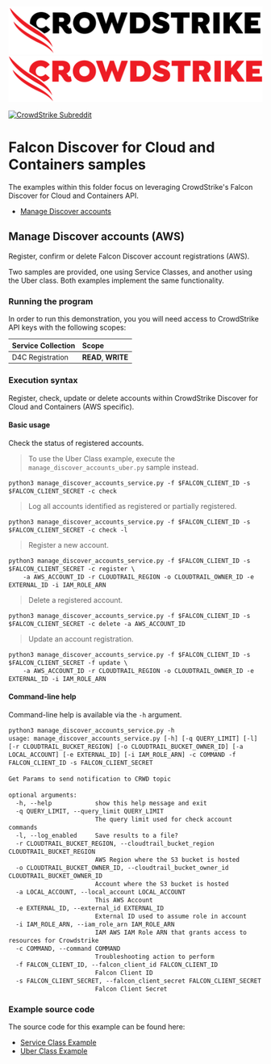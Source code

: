 ![CrowdStrike FalconPy](https://raw.githubusercontent.com/CrowdStrike/falconpy/main/docs/asset/cs-logo.png#gh-light-mode-only)
![CrowdStrike FalconPy](https://raw.githubusercontent.com/CrowdStrike/falconpy/main/docs/asset/cs-logo-red.png#gh-dark-mode-only)

[![CrowdStrike Subreddit](https://img.shields.io/badge/-r%2Fcrowdstrike-white?logo=reddit&labelColor=gray&link=https%3A%2F%2Freddit.com%2Fr%2Fcrowdstrike)](https://reddit.com/r/crowdstrike)

# Falcon Discover for Cloud and Containers samples
The examples within this folder focus on leveraging CrowdStrike's Falcon Discover for Cloud and Containers API.

- [Manage Discover accounts](#manage-discover-accounts-aws)

## Manage Discover accounts (AWS)
Register, confirm or delete Falcon Discover account registrations (AWS).

Two samples are provided, one using Service Classes, and another using the Uber class. Both examples implement the same functionality.

### Running the program
In order to run this demonstration, you you will need access to CrowdStrike API keys with the following scopes:

| Service Collection | Scope |
| :---- | :---- |
| D4C Registration | __READ__, __WRITE__ |

### Execution syntax
Register, check, update or delete accounts within CrowdStrike Discover for Cloud and Containers (AWS specific).

#### Basic usage
Check the status of registered accounts.

> To use the Uber Class example, execute the `manage_discover_accounts_uber.py` sample instead.

```shell
python3 manage_discover_accounts_service.py -f $FALCON_CLIENT_ID -s $FALCON_CLIENT_SECRET -c check
```

> Log all accounts identified as registered or partially registered.

```shell
python3 manage_discover_accounts_service.py -f $FALCON_CLIENT_ID -s $FALCON_CLIENT_SECRET -c check -l
```

> Register a new account.

```shell
python3 manage_discover_accounts_service.py -f $FALCON_CLIENT_ID -s $FALCON_CLIENT_SECRET -c register \
    -a AWS_ACCOUNT_ID -r CLOUDTRAIL_REGION -o CLOUDTRAIL_OWNER_ID -e EXTERNAL_ID -i IAM_ROLE_ARN
```

> Delete a registered account.

```shell
python3 manage_discover_accounts_service.py -f $FALCON_CLIENT_ID -s $FALCON_CLIENT_SECRET -c delete -a AWS_ACCOUNT_ID
```

> Update an account registration.

```shell
python3 manage_discover_accounts_service.py -f $FALCON_CLIENT_ID -s $FALCON_CLIENT_SECRET -f update \
    -a AWS_ACCOUNT_ID -r CLOUDTRAIL_REGION -o CLOUDTRAIL_OWNER_ID -e EXTERNAL_ID -i IAM_ROLE_ARN
```

#### Command-line help
Command-line help is available via the `-h` argument.

```shell
python3 manage_discover_accounts_service.py -h
usage: manage_discover_accounts_service.py [-h] [-q QUERY_LIMIT] [-l] [-r CLOUDTRAIL_BUCKET_REGION] [-o CLOUDTRAIL_BUCKET_OWNER_ID] [-a LOCAL_ACCOUNT] [-e EXTERNAL_ID] [-i IAM_ROLE_ARN] -c COMMAND -f FALCON_CLIENT_ID -s FALCON_CLIENT_SECRET

Get Params to send notification to CRWD topic

optional arguments:
  -h, --help            show this help message and exit
  -q QUERY_LIMIT, --query_limit QUERY_LIMIT
                        The query limit used for check account commands
  -l, --log_enabled     Save results to a file?
  -r CLOUDTRAIL_BUCKET_REGION, --cloudtrail_bucket_region CLOUDTRAIL_BUCKET_REGION
                        AWS Region where the S3 bucket is hosted
  -o CLOUDTRAIL_BUCKET_OWNER_ID, --cloudtrail_bucket_owner_id CLOUDTRAIL_BUCKET_OWNER_ID
                        Account where the S3 bucket is hosted
  -a LOCAL_ACCOUNT, --local_account LOCAL_ACCOUNT
                        This AWS Account
  -e EXTERNAL_ID, --external_id EXTERNAL_ID
                        External ID used to assume role in account
  -i IAM_ROLE_ARN, --iam_role_arn IAM_ROLE_ARN
                        IAM AWS IAM Role ARN that grants access to resources for Crowdstrike
  -c COMMAND, --command COMMAND
                        Troubleshooting action to perform
  -f FALCON_CLIENT_ID, --falcon_client_id FALCON_CLIENT_ID
                        Falcon Client ID
  -s FALCON_CLIENT_SECRET, --falcon_client_secret FALCON_CLIENT_SECRET
                        Falcon Client Secret
```

### Example source code
The source code for this example can be found here:
- [Service Class Example](manage_discover_accounts_service.py)
- [Uber Class Example](manage_discover_accounts_uber.py)
